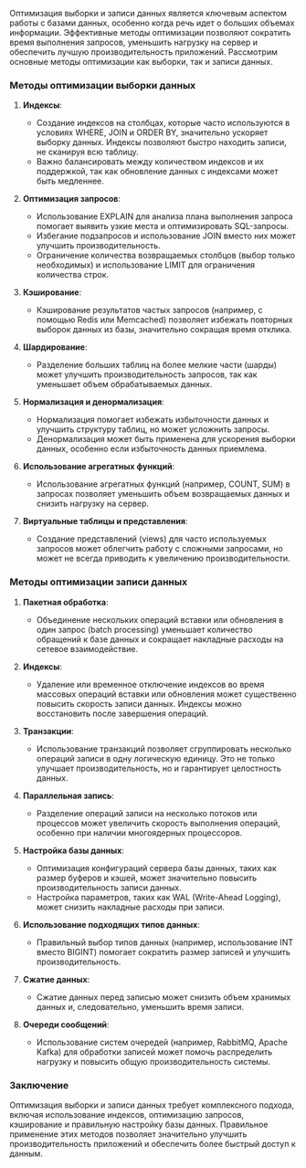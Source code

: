 Оптимизация выборки и записи данных является ключевым аспектом работы с базами данных, особенно когда речь идет о больших объемах информации. Эффективные методы оптимизации позволяют сократить время выполнения запросов, уменьшить нагрузку на сервер и обеспечить лучшую производительность приложений. Рассмотрим основные методы оптимизации как выборки, так и записи данных.

### Методы оптимизации выборки данных

1. **Индексы**:
   - Создание индексов на столбцах, которые часто используются в условиях WHERE, JOIN и ORDER BY, значительно ускоряет выборку данных. Индексы позволяют быстро находить записи, не сканируя всю таблицу.
   - Важно балансировать между количеством индексов и их поддержкой, так как обновление данных с индексами может быть медленнее.

2. **Оптимизация запросов**:
   - Использование EXPLAIN для анализа плана выполнения запроса помогает выявить узкие места и оптимизировать SQL-запросы.
   - Избегание подзапросов и использование JOIN вместо них может улучшить производительность.
   - Ограничение количества возвращаемых столбцов (выбор только необходимых) и использование LIMIT для ограничения количества строк.

3. **Кэширование**:
   - Кэширование результатов частых запросов (например, с помощью Redis или Memcached) позволяет избежать повторных выборок данных из базы, значительно сокращая время отклика.

4. **Шардирование**:
   - Разделение больших таблиц на более мелкие части (шарды) может улучшить производительность запросов, так как уменьшает объем обрабатываемых данных.

5. **Нормализация и денормализация**:
   - Нормализация помогает избежать избыточности данных и улучшить структуру таблиц, но может усложнить запросы.
   - Денормализация может быть применена для ускорения выборки данных, особенно если избыточность данных приемлема.

6. **Использование агрегатных функций**:
   - Использование агрегатных функций (например, COUNT, SUM) в запросах позволяет уменьшить объем возвращаемых данных и снизить нагрузку на сервер.

7. **Виртуальные таблицы и представления**:
   - Создание представлений (views) для часто используемых запросов может облегчить работу с сложными запросами, но может не всегда приводить к увеличению производительности.

### Методы оптимизации записи данных

1. **Пакетная обработка**:
   - Объединение нескольких операций вставки или обновления в один запрос (batch processing) уменьшает количество обращений к базе данных и сокращает накладные расходы на сетевое взаимодействие.

2. **Индексы**:
   - Удаление или временное отключение индексов во время массовых операций вставки или обновления может существенно повысить скорость записи данных. Индексы можно восстановить после завершения операций.

3. **Транзакции**:
   - Использование транзакций позволяет сгруппировать несколько операций записи в одну логическую единицу. Это не только улучшает производительность, но и гарантирует целостность данных.

4. **Параллельная запись**:
   - Разделение операций записи на несколько потоков или процессов может увеличить скорость выполнения операций, особенно при наличии многоядерных процессоров.

5. **Настройка базы данных**:
   - Оптимизация конфигураций сервера базы данных, таких как размер буферов и кэшей, может значительно повысить производительность записи данных.
   - Настройка параметров, таких как WAL (Write-Ahead Logging), может снизить накладные расходы при записи.

6. **Использование подходящих типов данных**:
   - Правильный выбор типов данных (например, использование INT вместо BIGINT) помогает сократить размер записей и улучшить производительность.

7. **Сжатие данных**:
   - Сжатие данных перед записью может снизить объем хранимых данных и, следовательно, уменьшить время записи.

8. **Очереди сообщений**:
   - Использование систем очередей (например, RabbitMQ, Apache Kafka) для обработки записей может помочь распределить нагрузку и повысить общую производительность системы.

### Заключение

Оптимизация выборки и записи данных требует комплексного подхода, включая использование индексов, оптимизацию запросов, кэширование и правильную настройку базы данных. Правильное применение этих методов позволяет значительно улучшить производительность приложений и обеспечить более быстрый доступ к данным.